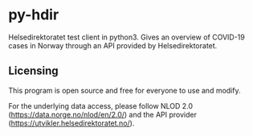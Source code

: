# py-hdir
Helsedirektoratet test client in python3. Gives an overview of COVID-19 cases in Norway through an API provided by Helsedirektoratet.

## Licensing

This program is open source and free for everyone to use and modify.

For the underlying data access, please follow NLOD 2.0 (https://data.norge.no/nlod/en/2.0/) and the API provider (https://utvikler.helsedirektoratet.no/).